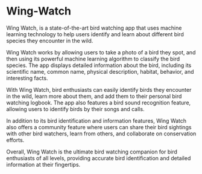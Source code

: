# Wing-Watch
Wing Watch, is a state-of-the-art bird watching app that uses machine learning technology to help users identify and learn about different bird species they encounter in the wild.

Wing Watch works by allowing users to take a photo of a bird they spot, and then using its powerful machine learning algorithm to classify the bird species. The app displays detailed information about the bird, including its scientific name, common name, physical description, habitat, behavior, and interesting facts.

With Wing Watch, bird enthusiasts can easily identify birds they encounter in the wild, learn more about them, and add them to their personal bird watching logbook. The app also features a bird sound recognition feature, allowing users to identify birds by their songs and calls.

In addition to its bird identification and information features, Wing Watch also offers a community feature where users can share their bird sightings with other bird watchers, learn from others, and collaborate on conservation efforts.

Overall, Wing Watch is the ultimate bird watching companion for bird enthusiasts of all levels, providing accurate bird identification and detailed information at their fingertips.
